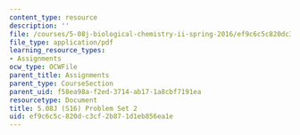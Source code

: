 ```yaml
---
content_type: resource
description: ''
file: /courses/5-08j-biological-chemistry-ii-spring-2016/ef9c6c5c820dc3cf2b871d1eb856ea1e_MIT5_08jS16ps2.pdf
file_type: application/pdf
learning_resource_types:
- Assignments
ocw_type: OCWFile
parent_title: Assignments
parent_type: CourseSection
parent_uid: f58ea98a-f2ed-3714-ab17-1a8cbf7191ea
resourcetype: Document
title: 5.08J (S16) Problem Set 2
uid: ef9c6c5c-820d-c3cf-2b87-1d1eb856ea1e
---
```

